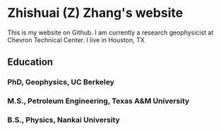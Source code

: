 # Zhishuai (Z) Zhang's website
This is my website on Github.
I am currently a research geophysicist at Chevron Technical Center.
I live in Houston, TX

## Education
### PhD, Geophysics, UC Berkeley
### M.S., Petroleum Engineering, Texas A&M University
### B.S., Physics, Nankai University

